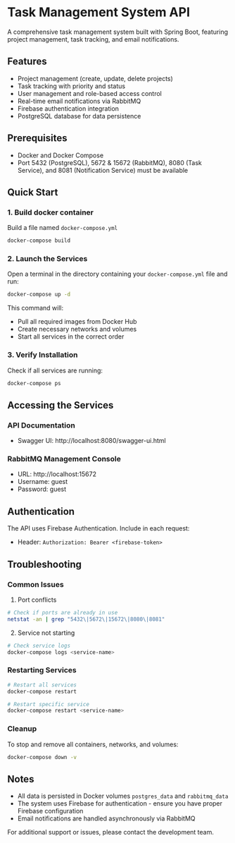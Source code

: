 # Task Management System API

A comprehensive task management system built with Spring Boot, featuring project management, task tracking, and email notifications.

## Features
- Project management (create, update, delete projects)
- Task tracking with priority and status
- User management and role-based access control
- Real-time email notifications via RabbitMQ
- Firebase authentication integration
- PostgreSQL database for data persistence

## Prerequisites
- Docker and Docker Compose
- Port 5432 (PostgreSQL), 5672 & 15672 (RabbitMQ), 8080 (Task Service), and 8081 (Notification Service) must be available

## Quick Start

### 1. Build docker container
Build a file named `docker-compose.yml`
```bash
docker-compose build
```

### 2. Launch the Services
Open a terminal in the directory containing your `docker-compose.yml` file and run:
```bash
docker-compose up -d
```

This command will:
- Pull all required images from Docker Hub
- Create necessary networks and volumes
- Start all services in the correct order

### 3. Verify Installation
Check if all services are running:
```bash
docker-compose ps
```

## Accessing the Services

### API Documentation
- Swagger UI: http://localhost:8080/swagger-ui.html

### RabbitMQ Management Console
- URL: http://localhost:15672
- Username: guest
- Password: guest

## Authentication
The API uses Firebase Authentication. Include in each request:
- Header: `Authorization: Bearer <firebase-token>`

## Troubleshooting

### Common Issues
1. Port conflicts
```bash
# Check if ports are already in use
netstat -an | grep "5432\|5672\|15672\|8080\|8081"
```

2. Service not starting
```bash
# Check service logs
docker-compose logs <service-name>
```

### Restarting Services
```bash
# Restart all services
docker-compose restart

# Restart specific service
docker-compose restart <service-name>
```

### Cleanup
To stop and remove all containers, networks, and volumes:
```bash
docker-compose down -v
```

## Notes
- All data is persisted in Docker volumes `postgres_data` and `rabbitmq_data`
- The system uses Firebase for authentication - ensure you have proper Firebase configuration
- Email notifications are handled asynchronously via RabbitMQ

For additional support or issues, please contact the development team.
